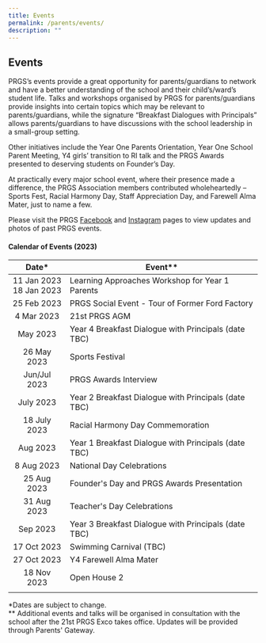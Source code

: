 ```yaml
---
title: Events
permalink: /parents/events/
description: ""
---
```

## Events

PRGS’s events provide a great opportunity for parents/guardians to network and have a better understanding of the school and their child’s/ward’s student life. Talks and workshops organised by PRGS for parents/guardians provide insights into certain topics which may be relevant to parents/guardians, while the signature “Breakfast Dialogues with Principals” allows parents/guardians to have discussions with the school leadership in a small-group setting.  

Other initiatives include the Year One Parents Orientation,
Year One School Parent Meeting, Y4 girls’
transition to RI talk and the PRGS
Awards presented to deserving students on
Founder’s Day. 

At practically every major school
event, where their presence made a difference,
the PRGS Association members contributed
wholeheartedly – Sports Fest, Racial Harmony
Day, Staff Appreciation Day, and Farewell Alma
Mater, just to name a few.
  
Please visit the PRGS&nbsp;[Facebook](https://www.facebook.com/PRGSAssociation)&nbsp;and&nbsp;[Instagram](https://www.instagram.com/rgsparents/?hl=en)&nbsp;pages to view updates and photos of past PRGS events.

#### Calendar of Events (2023)

| **Date\***  | **Event\*\***  |
|:-:|---|
| 11 Jan&nbsp;2023  <br>18 Jan 2023  | Learning Approaches Workshop for Year 1 Parents  |
| 25 Feb 2023  | PRGS Social Event - Tour of Former Ford Factory  |
| 4 Mar 2023  | 21st PRGS AGM  |
| May 2023  | Year 4 Breakfast Dialogue with Principals (date TBC)  |
| 26 May 2023  | Sports Festival  |
| Jun/Jul 2023  | PRGS Awards Interview  |
| July 2023  | Year 2 Breakfast Dialogue with Principals (date TBC)  |
| 18 July 2023  | Racial Harmony Day Commemoration  |
| Aug 2023  | Year 1 Breakfast Dialogue with Principals (date TBC)  |
| 8 Aug 2023  | National Day Celebrations  |
| 25 Aug 2023  | Founder's Day and PRGS Awards Presentation  |
| 31 Aug 2023  | Teacher's Day Celebrations  |
| Sep 2023  | Year 3 Breakfast Dialogue with Principals (date TBC)  |
| 17 Oct 2023  | Swimming Carnival (TBC)  |
| 27 Oct 2023  | Y4 Farewell Alma Mater  |
| 18 Nov 2023  | Open House 2  |
|   |   |

\*Dates are subject to change. <br>
\*\* Additional events and talks will be organised in consultation with the school after the 21st PRGS Exco takes office. Updates will be provided through Parents' Gateway.